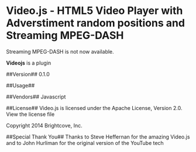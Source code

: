 # Video.js - HTML5 Video Player with Adverstiment random positions and Streaming MPEG-DASH

  Streaming MPEG-DASH is not now available.

**Videojs** is a plugin

##Version##
0.1.0

##Usage##

##Vendors##
Javascript

##License##
Video.js is licensed under the Apache License, Version 2.0. View the license file

Copyright 2014 Brightcove, Inc.

##Special Thank You##
Thanks to Steve Heffernan for the amazing Video.js and to John Hurliman for the original version of the YouTube tech

